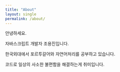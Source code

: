 ```yaml
---
title: "About"
layout: single
permalink: /about/
---
```


안녕하세요.

자바스크립트 개발자 조용진입니다.

한국외대에서 포르투갈어와 자연어처리를 공부하고 있습니다.

코드로 일상의 사소한 불편함을 해결하는게 취미입니다.

